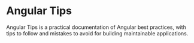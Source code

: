 # Angular Tips

Angular Tips is a practical documentation of Angular best practices, with tips to follow and mistakes to avoid for building maintainable applications.
